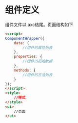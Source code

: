 # 组件定义
组件文件以.axc结尾。页面结构如下

```html
<script>
ComponentWrapper({
    data: {
        //组件的属性列表
    },
    properties: {
        //组件的初始数据
    },
    methods: {
        //组件的方法列表
    }
});
</script>
<style>
    //样式
</style>
<ui>
    //页面
</ui>

```